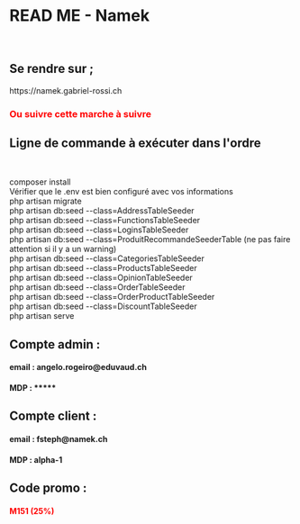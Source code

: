 <h1>READ ME - Namek</h1><br>

<h2>Se rendre sur ; </h2>
https://namek.gabriel-rossi.ch<br>

<h3 style="color:red;">Ou suivre cette marche à suivre</h3>

<h2>Ligne de commande à exécuter dans l'ordre</h2><br>

composer install<br>
Vérifier que le .env est bien configuré avec vos informations<br>
php artisan migrate<br>
php artisan db:seed --class=AddressTableSeeder<br>
php artisan db:seed --class=FunctionsTableSeeder<br>
php artisan db:seed --class=LoginsTableSeeder<br>
php artisan db:seed --class=ProduitRecommandeSeederTable (ne pas faire attention si il y a un warning)<br>
php artisan db:seed --class=CategoriesTableSeeder<br>
php artisan db:seed --class=ProductsTableSeeder<br>
php artisan db:seed --class=OpinionTableSeeder<br>
php artisan db:seed --class=OrderTableSeeder<br>
php artisan db:seed --class=OrderProductTableSeeder</br>
php artisan db:seed --class=DiscountTableSeeder</br>
php artisan serve<br>

<h2>Compte admin :</h2>
<h4>email : angelo.rogeiro@eduvaud.ch</h4>
<h4>MDP : *****</h4>

<h2>Compte client :</h2>
<h4>email : fsteph@namek.ch</h4>
<h4>MDP : alpha-1</h4>

<h2>Code promo : </h2>
<h4 style="color:red;">M151 (25%) </h4>
